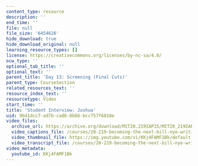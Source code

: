 ```yaml
---
content_type: resource
description: ''
end_time: ''
file: null
file_size: '6454626'
hide_download: true
hide_download_original: null
learning_resource_types: []
license: https://creativecommons.org/licenses/by-nc-sa/4.0/
ocw_type: ''
optional_tab_title: ''
optional_text: ''
parent_title: 'Day 13: Screening (Final Cuts)'
parent_type: CourseSection
related_resources_text: ''
resource_index_text: ''
resourcetype: Video
start_time: ''
title: 'Student Interview: Joshua'
uid: 9bd1dcc7-ad7b-cad6-8b66-bcc757f6818e
video_files:
  archive_url: https://archive.org/download/MIT20.219IAP15/MIT20_219IAP15_D13P5_300k.mp4
  video_captions_file: /courses/20-219-becoming-the-next-bill-nye-writing-and-hosting-the-educational-show-january-iap-2015/a1d9cdcea5dc5834b583dc141465485a_KKj4FAMF1Bk.vtt
  video_thumbnail_file: https://img.youtube.com/vi/KKj4FAMF1Bk/default.jpg
  video_transcript_file: /courses/20-219-becoming-the-next-bill-nye-writing-and-hosting-the-educational-show-january-iap-2015/63a7127adef96298db0e0d04c25fb6d9_KKj4FAMF1Bk.pdf
video_metadata:
  youtube_id: KKj4FAMF1Bk
---
```

